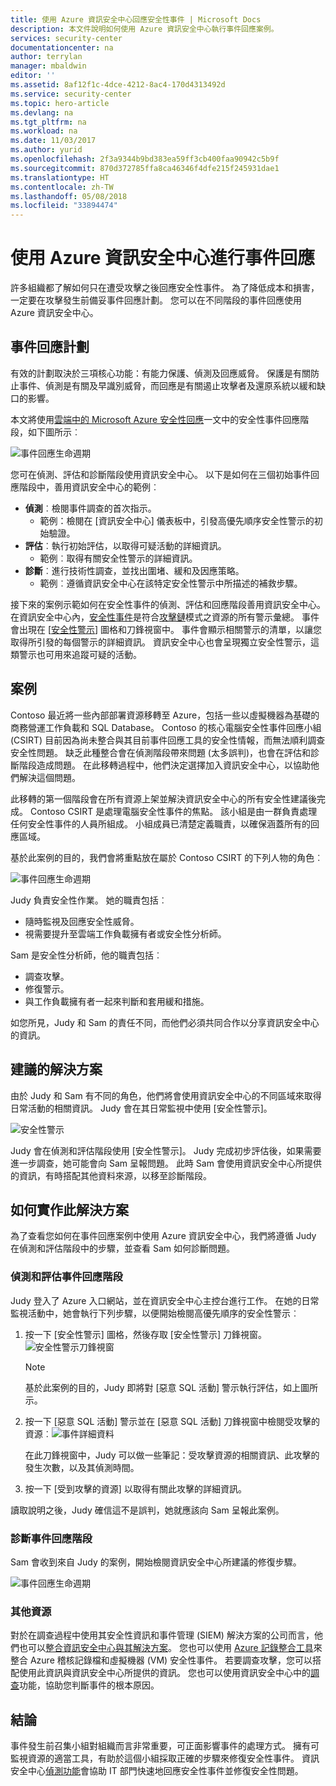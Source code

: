 ```yaml
---
title: 使用 Azure 資訊安全中心回應安全性事件 | Microsoft Docs
description: 本文件說明如何使用 Azure 資訊安全中心執行事件回應案例。
services: security-center
documentationcenter: na
author: terrylan
manager: mbaldwin
editor: ''
ms.assetid: 8af12f1c-4dce-4212-8ac4-170d4313492d
ms.service: security-center
ms.topic: hero-article
ms.devlang: na
ms.tgt_pltfrm: na
ms.workload: na
ms.date: 11/03/2017
ms.author: yurid
ms.openlocfilehash: 2f3a9344b9bd383ea59ff3cb400faa90942c5b9f
ms.sourcegitcommit: 870d372785ffa8ca46346f4dfe215f245931dae1
ms.translationtype: HT
ms.contentlocale: zh-TW
ms.lasthandoff: 05/08/2018
ms.locfileid: "33894474"
---
```

# <a name="using-azure-security-center-for-an-incident-response"></a>使用 Azure 資訊安全中心進行事件回應
許多組織都了解如何只在遭受攻擊之後回應安全性事件。 為了降低成本和損害，一定要在攻擊發生前備妥事件回應計劃。 您可以在不同階段的事件回應使用 Azure 資訊安全中心。

## <a name="incident-response-planning"></a>事件回應計劃
有效的計劃取決於三項核心功能：有能力保護、偵測及回應威脅。 保護是有關防止事件、偵測是有關及早識別威脅，而回應是有關遏止攻擊者及還原系統以緩和缺口的影響。

本文將使用[雲端中的 Microsoft Azure 安全性回應](https://gallery.technet.microsoft.com/Azure-Security-Response-in-dd18c678)一文中的安全性事件回應階段，如下圖所示︰

![事件回應生命週期](./media/security-center-incident-response/security-center-incident-response-fig1.png)

您可在偵測、評估和診斷階段使用資訊安全中心。 以下是如何在三個初始事件回應階段中，善用資訊安全中心的範例︰

* **偵測**︰檢閱事件調查的首次指示。
  * 範例：檢閱在 [資訊安全中心] 儀表板中，引發高優先順序安全性警示的初始驗證。
* **評估**︰執行初始評估，以取得可疑活動的詳細資訊。
  * 範例︰取得有關安全性警示的詳細資訊。
* **診斷**︰進行技術性調查，並找出圍堵、緩和及因應策略。
  * 範例︰遵循資訊安全中心在該特定安全性警示中所描述的補救步驟。

接下來的案例示範如何在安全性事件的偵測、評估和回應階段善用資訊安全中心。 在資訊安全中心內，[安全性事件](security-center-incident.md)是符合[攻擊鏈](https://blogs.technet.microsoft.com/office365security/addressing-your-cxos-top-five-cloud-security-concerns/)模式之資源的所有警示彙總。 事件會出現在 [[安全性警示](security-center-managing-and-responding-alerts.md)] 圖格和刀鋒視窗中。 事件會顯示相關警示的清單，以讓您取得所引發的每個警示的詳細資訊。 資訊安全中心也會呈現獨立安全性警示，這類警示也可用來追蹤可疑的活動。

## <a name="scenario"></a>案例
Contoso 最近將一些內部部署資源移轉至 Azure，包括一些以虛擬機器為基礎的商務營運工作負載和 SQL Database。 Contoso 的核心電腦安全性事件回應小組 (CSIRT) 目前因為尚未整合與其目前事件回應工具的安全性情報，而無法順利調查安全性問題。 缺乏此種整合會在偵測階段帶來問題 (太多誤判)，也會在評估和診斷階段造成問題。 在此移轉過程中，他們決定選擇加入資訊安全中心，以協助他們解決這個問題。

此移轉的第一個階段會在所有資源上架並解決資訊安全中心的所有安全性建議後完成。 Contoso CSIRT 是處理電腦安全性事件的焦點。 該小組是由一群負責處理任何安全性事件的人員所組成。 小組成員已清楚定義職責，以確保涵蓋所有的回應區域。

基於此案例的目的，我們會將重點放在屬於 Contoso CSIRT 的下列人物的角色︰

![事件回應生命週期](./media/security-center-incident-response/security-center-incident-response-fig2.png)

Judy 負責安全性作業。 她的職責包括︰

* 隨時監視及回應安全性威脅。
* 視需要提升至雲端工作負載擁有者或安全性分析師。

Sam 是安全性分析師，他的職責包括︰

* 調查攻擊。
* 修復警示。
* 與工作負載擁有者一起來判斷和套用緩和措施。

如您所見，Judy 和 Sam 的責任不同，而他們必須共同合作以分享資訊安全中心的資訊。

## <a name="recommended-solution"></a>建議的解決方案
由於 Judy 和 Sam 有不同的角色，他們將會使用資訊安全中心的不同區域來取得日常活動的相關資訊。 Judy 會在其日常監視中使用 [安全性警示]。

![安全性警示](./media/security-center-incident-response/security-center-incident-response-fig3.png)

Judy 會在偵測和評估階段使用 [安全性警示]。 Judy 完成初步評估後，如果需要進一步調查，她可能會向 Sam 呈報問題。 此時 Sam 會使用資訊安全中心所提供的資訊，有時搭配其他資料來源，以移至診斷階段。

## <a name="how-to-implement-this-solution"></a>如何實作此解決方案
為了查看您如何在事件回應案例中使用 Azure 資訊安全中心，我們將遵循 Judy 在偵測和評估階段中的步驟，並查看 Sam 如何診斷問題。

### <a name="detect-and-assess-incident-response-stages"></a>偵測和評估事件回應階段
Judy 登入了 Azure 入口網站，並在資訊安全中心主控台進行工作。 在她的日常監視活動中，她會執行下列步驟，以便開始檢閱高優先順序的安全性警示︰

1. 按一下 [安全性警示] 圖格，然後存取 [安全性警示] 刀鋒視窗。
    ![安全性警示刀鋒視窗](./media/security-center-incident-response/security-center-incident-response-fig4.png)

   > [!NOTE]
   > 基於此案例的目的，Judy 即將對 [惡意 SQL 活動] 警示執行評估，如上圖所示。
   >
   >
2. 按一下 [惡意 SQL 活動] 警示並在 [惡意 SQL 活動] 刀鋒視窗中檢閱受攻擊的資源︰![事件詳細資料](./media/security-center-incident-response/security-center-incident-response-fig5.png)

    在此刀鋒視窗中，Judy 可以做一些筆記：受攻擊資源的相關資訊、此攻擊的發生次數，以及其偵測時間。
3. 按一下 [受到攻擊的資源]  以取得有關此攻擊的詳細資訊。

讀取說明之後，Judy 確信這不是誤判，她就應該向 Sam 呈報此案例。

### <a name="diagnose-incident-response-stage"></a>診斷事件回應階段
Sam 會收到來自 Judy 的案例，開始檢閱資訊安全中心所建議的修復步驟。

![事件回應生命週期](./media/security-center-incident-response/security-center-incident-response-fig6.png)

### <a name="additional-resources"></a>其他資源
對於在調查過程中使用其安全性資訊和事件管理 (SIEM) 解決方案的公司而言，他們也可以[整合資訊安全中心與其解決方案](security-center-integrating-alerts-with-log-integration.md)。 您也可以使用 [Azure 記錄整合工具](https://blogs.msdn.microsoft.com/azuresecurity/2016/07/21/microsoft-azure-log-integration-preview/)來整合 Azure 稽核記錄檔和虛擬機器 (VM) 安全性事件。 若要調查攻擊，您可以搭配使用此資訊與資訊安全中心所提供的資訊。 您也可以使用資訊安全中心中的[調查](https://docs.microsoft.com/azure/security-center/security-center-investigation)功能，協助您判斷事件的根本原因。

## <a name="conclusion"></a>結論
事件發生前召集小組對組織而言非常重要，可正面影響事件的處理方式。 擁有可監視資源的適當工具，有助於這個小組採取正確的步驟來修復安全性事件。 資訊安全中心[偵測功能](security-center-detection-capabilities.md)會協助 IT 部門快速地回應安全性事件並修復安全性問題。
